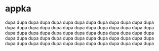 # appka


dupa dupa dupa dupa dupa dupa dupa dupa dupa dupa dupa dupa dupa dupa dupa dupa dupa dupa dupa dupa dupa dupa dupa dupa dupa dupa dupa dupa dupa dupa dupa dupa dupa dupa dupa dupa dupa dupa dupa dupa dupa dupa dupa dupa dupa dupa dupa dupa dupa dupa dupa dupa dupa dupa dupa dupa dupa dupa dupa dupa dupa dupa dupa dupa dupa 
